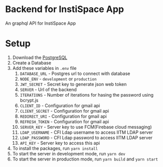 # Backend for InstiSpace App

An graphql API for InstiSpace App

# Setup

1. Download the [PostgreSQL](https://www.postgresql.org/)
2. Create a Database
3. Add these variables in `.env` file
   1. `DATABASE_URL` - Postgres url to connect with database
   2. `NODE_ENV` - `development` or `production`
   3. `JWT_SECRET` - Secret key to generate json web token
   4. `SERVER` - Url of the backend
   5. `ITERATIONS` - Number of iterations for hasing the password using bcrypt.js
   6. `CLIENT_ID` - Configuration for gmail api
   7. `CLIENT_SECRET` - Configuration for gmail api
   8. `REDIRECT_URI` - Configuration for gmail api
   9. `REFRESH_TOKEN` - Configuration for gmail api
   10. `SERVER_KEY` - Server key to use FCM(Firebase cloud messaging)
   11. `LDAP_USERNAME` - CFI Ldap username to access IITM LDAP server
   12. `LDAP_PASSWORD` - CFI Ldap password to access IITM LDAP server
   13. `API_KEY` - Server key to access this api
4. To install the packages, run `yarn install`
5. To start the server in development mode, run `yarn dev`
6. To start the server in production mode, run `yarn build` and `yarn start`
